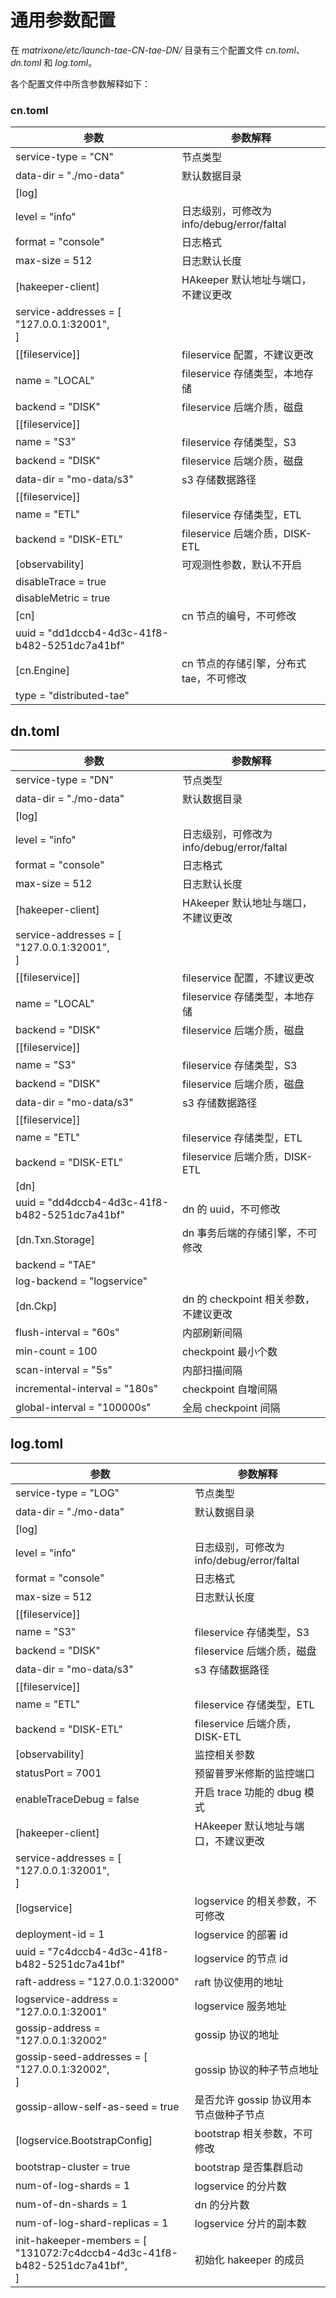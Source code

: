 # **通用参数配置**

在 *matrixone/etc/launch-tae-CN-tae-DN/* 目录有三个配置文件 *cn.toml*、*dn.toml* 和 *log.toml*。

各个配置文件中所含参数解释如下：

### cn.toml

|参数|参数解释|
|---|---|
|service-type = "CN" |节点类型|
|data-dir = "./mo-data"|默认数据目录|
|[log]||
|level = "info" |日志级别，可修改为 info/debug/error/faltal|
|format = "console" |日志格式|
|max-size = 512|日志默认长度|
|[hakeeper-client]|HAkeeper 默认地址与端口，不建议更改|
|service-addresses = [<br>  "127.0.0.1:32001",<br>]||
|[[fileservice]] |fileservice 配置，不建议更改|
|name = "LOCAL"|fileservice 存储类型，本地存储|
|backend = "DISK"|fileservice 后端介质，磁盘|
|[[fileservice]]||
|name = "S3" |fileservice 存储类型，S3|
|backend = "DISK"|fileservice 后端介质，磁盘|
|data-dir = "mo-data/s3"|s3 存储数据路径|
|[[fileservice]]||
|name = "ETL"|fileservice 存储类型，ETL|
|backend = "DISK-ETL"|fileservice 后端介质，DISK-ETL|
|[observability]|可观测性参数，默认不开启|
|disableTrace = true||
|disableMetric = true||
|[cn] |cn 节点的编号，不可修改|
|uuid = "dd1dccb4-4d3c-41f8-b482-5251dc7a41bf"||
|[cn.Engine]|cn 节点的存储引擎，分布式 tae，不可修改|
|type = "distributed-tae"||

## dn.toml

|参数|参数解释|
|---|---|
|service-type = "DN" |节点类型|
|data-dir = "./mo-data"|默认数据目录|
|[log]||
|level = "info" |日志级别，可修改为info/debug/error/faltal|
|format = "console" |日志格式|
|max-size = 512|日志默认长度|
|[hakeeper-client]|HAkeeper 默认地址与端口，不建议更改|
|service-addresses = [<br>  "127.0.0.1:32001",<br>]||
|[[fileservice]] |fileservice 配置，不建议更改|
|name = "LOCAL"|fileservice 存储类型，本地存储|
|backend = "DISK"|fileservice 后端介质，磁盘|
|[[fileservice]]||
|name = "S3" |fileservice 存储类型，S3|
|backend = "DISK"|fileservice 后端介质，磁盘|
|data-dir = "mo-data/s3"|s3 存储数据路径|
|[[fileservice]]||
|name = "ETL"|fileservice 存储类型，ETL|
|backend = "DISK-ETL"|fileservice 后端介质，DISK-ETL|
|[dn]||
|uuid = "dd4dccb4-4d3c-41f8-b482-5251dc7a41bf"|dn 的 uuid，不可修改|
|[dn.Txn.Storage]|dn 事务后端的存储引擎，不可修改|
|backend = "TAE" ||
|log-backend = "logservice"||
|[dn.Ckp]|dn 的 checkpoint 相关参数，不建议更改|
|flush-interval = "60s" |内部刷新间隔|
|min-count = 100 |checkpoint 最小个数|
|scan-interval = "5s"|内部扫描间隔|
|incremental-interval = "180s"|checkpoint 自增间隔|
|global-interval = "100000s" |全局 checkpoint 间隔|

## log.toml

|参数|参数解释|
|---|---|
|service-type = "LOG" |节点类型|
|data-dir = "./mo-data"|默认数据目录|
|[log]||
|level = "info" |日志级别，可修改为info/debug/error/faltal|
|format = "console" |日志格式|
|max-size = 512|日志默认长度|
|[[fileservice]]||
|name = "S3" |fileservice 存储类型，S3|
|backend = "DISK"|fileservice 后端介质，磁盘|
|data-dir = "mo-data/s3"|s3 存储数据路径|
|[[fileservice]]||
|name = "ETL"|fileservice 存储类型，ETL|
|backend = "DISK-ETL"|fileservice 后端介质，DISK-ETL|
|[observability]|监控相关参数|
|statusPort = 7001|预留普罗米修斯的监控端口|
|enableTraceDebug = false|开启 trace 功能的 dbug 模式|
|[hakeeper-client]|HAkeeper 默认地址与端口，不建议更改|
|service-addresses = [<br>  "127.0.0.1:32001",<br>]||
|[logservice] |logservice 的相关参数，不可修改|
|deployment-id = 1 |logservice 的部署 id|
|uuid = "7c4dccb4-4d3c-41f8-b482-5251dc7a41bf"|logservice 的节点 id|
|raft-address = "127.0.0.1:32000"|raft 协议使用的地址|
|logservice-address = "127.0.0.1:32001"|logservice 服务地址|
|gossip-address = "127.0.0.1:32002" |gossip 协议的地址|
|gossip-seed-addresses = [<br>"127.0.0.1:32002",<br>]|gossip 协议的种子节点地址|
|gossip-allow-self-as-seed = true|是否允许 gossip 协议用本节点做种子节点|
|[logservice.BootstrapConfig]|bootstrap 相关参数，不可修改|
|bootstrap-cluster = true|bootstrap 是否集群启动|
|num-of-log-shards = 1|logservice 的分片数|
|num-of-dn-shards = 1|dn 的分片数|
|num-of-log-shard-replicas = 1|logservice 分片的副本数|
|init-hakeeper-members = [ <br>"131072:7c4dccb4-4d3c-41f8-b482-5251dc7a41bf",<br>]|初始化 hakeeper 的成员|
